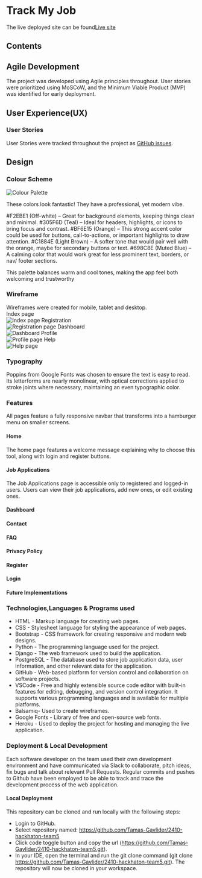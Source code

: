 # Track My Job

The live deployed site can be found[Live site](https://job-application-tracker-team5-0fc397c8056e.herokuapp.com/)

## Contents 

## Agile Development

The project was developed using Agile principles throughout. User stories were prioritized using MoSCoW, and the Minimum Viable Product (MVP) was identified for early deployment.

## User Experience(UX)

### User Stories

User Stories were tracked throughout the project as [GitHub issues](https://github.com/users/Tamas-Gavlider/projects/4). 

## Design

### Colour Scheme

![Colour Palette](docs/colours.png)

These colors look fantastic! They have a professional, yet modern vibe.

#F2EBE1 (Off-white) – Great for background elements, keeping things clean and minimal.
#305F6D (Teal) – Ideal for headers, highlights, or icons to bring focus and contrast.
#BF6E15 (Orange) – This strong accent color could be used for buttons, call-to-actions, or important highlights to draw attention.
#C1884E (Light Brown) – A softer tone that would pair well with the orange, maybe for secondary buttons or text.
#698C8E (Muted Blue) – A calming color that would work great for less prominent text, borders, or nav/ footer sections.

This palette balances warm and cool tones, making the app feel both welcoming and trustworthy

### Wireframe

Wireframes were created for mobile, tablet and desktop.<br>
Index page<br>
![Index page](/docs/wireframe/landing-page.png)
Registration<br>
![Registration page](/docs/wireframe/registration-page.png)
Dashboard<br>
![Dashboard](/docs/wireframe/dashboard.png)
Profile<br>
![Profile page](/docs/wireframe/profile.png)
Help<br>
![Help page](/docs/wireframe/help-page.png)

### Typography

Poppins from Google Fonts was chosen to ensure the text is easy to read. Its letterforms are nearly monolinear, with optical corrections applied to stroke joints where necessary, maintaining an even typographic color.

### Features

All pages feature a fully responsive navbar that transforms into a hamburger menu on smaller screens.

#### Home

The home page features a welcome message explaining why to choose this tool, along with login and register buttons.

#### Job Applications

The Job Applications page is accessible only to registered and logged-in users. Users can view their job applications, add new ones, or edit existing ones.

#### Dashboard

#### Contact

#### FAQ

#### Privacy Policy

#### Register

#### Login

#### Future Implementations

### Technologies,Languages & Programs used

- HTML - Markup language for creating web pages.
- CSS - Stylesheet language for styling the appearance of web pages.
- Bootstrap - CSS framework for creating responsive and modern web designs.
- Python - The programming language used for the project.
- Django - The web framework used to build the application.
- PostgreSQL - The database used to store job application data, user information, and other relevant data for the application.
- GitHub - Web-based platform for version control and collaboration on software projects.
- VSCode - Free and highly extensible source code editor with built-in features for editing, debugging, and version control integration. It supports various programming languages and is available for multiple platforms.
- Balsamiq- Used to create wireframes.
- Google Fonts - Library of free and open-source web fonts.
- Heroku - Used to deploy the project for hosting and managing the live application.

### Deployment & Local Development

Each software developer on the team used their own development environment and have communicated via Slack to collaborate, pitch ideas, fix bugs and talk about relevant Pull Requests. Regular commits and pushes to Github have been employed to be able to track and trace the development process of the web application.

#### Local Deployment

This repository can be cloned and run locally with the following steps:

- Login to GitHub.
- Select repository named: https://github.com/Tamas-Gavlider/2410-hackhaton-team5
- Click code toggle button and copy the url (https://github.com/Tamas-Gavlider/2410-hackhaton-team5.git).
- In your IDE, open the terminal and run the git clone command (git clone https://github.com/Tamas-Gavlider/2410-hackhaton-team5.git). The repository will now be cloned in your workspace.
